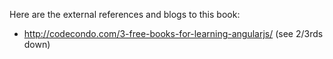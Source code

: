 Here are the external references and blogs to this book:

* http://codecondo.com/3-free-books-for-learning-angularjs/ (see 2/3rds down)
